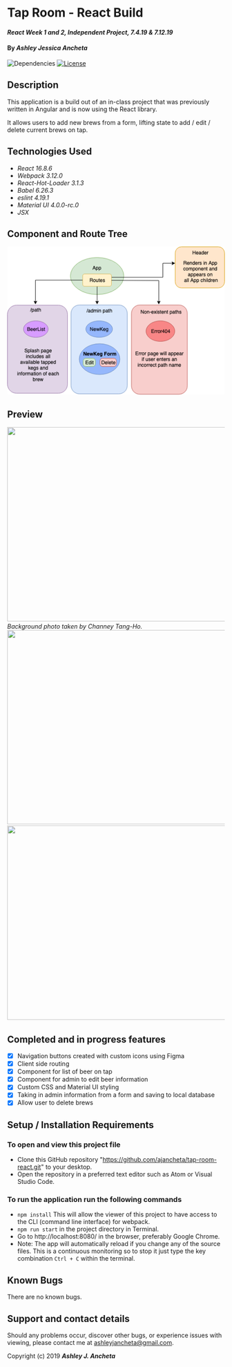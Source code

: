 # Tap Room - React Build

#### _React Week 1 and 2, Independent Project, 7.4.19 & 7.12.19_

#### By _**Ashley Jessica Ancheta**_

![Dependencies](https://img.shields.io/badge/dependencies-up%20to%20date-brightgreen.svg)
[![License](https://img.shields.io/badge/license-MIT-blue.svg)](https://opensource.org/licenses/MIT)

## Description

This application is a build out of an in-class project that was previously written in Angular and is now using the React library.

It allows users to add new brews from a form, lifting state to add / edit / delete current brews on tap. 

## Technologies Used

  * _React 16.8.6_
  * _Webpack 3.12.0_
  * _React-Hot-Loader 3.1.3_
  * _Babel 6.26.3_
  * _eslint 4.19.1_
  * _Material UI 4.0.0-rc.0_
  * _JSX_

## Component and Route Tree
<p>
<img src="src/assets/img/diagram.png">
</p>

## Preview
<img src="src/assets/img/preview1.png" width="800" height="450">
<br><em>Background photo taken by Channey Tang-Ho.</em><br>
<img src="src/assets/img/preview2.png" width="800" height="450">
<img src="src/assets/img/preview3.png" width="800" height="450">

## Completed and in progress features

- [x] Navigation buttons created with custom icons using Figma
- [x] Client side routing
- [x] Component for list of beer on tap
- [x] Component for admin to edit beer information
- [x] Custom CSS and Material UI styling
- [x] Taking in admin information from a form and saving to local database 
- [x] Allow user to delete brews

## Setup / Installation Requirements
### To open and view this project file
  * Clone this GitHub repository "https://github.com/ajancheta/tap-room-react.git" to your desktop. 
  * Open the repository in a preferred text editor such as Atom or Visual Studio Code.

  ### To run the application run the following commands
  * `npm install` This will allow the viewer of this project to have access to the CLI (command line interface) for webpack.
  * `npm run start` in the project directory in Terminal. 
  * Go to http://localhost:8080/ in the browser, preferably Google Chrome.
  * Note: The app will automatically reload if you change any of the source files. This is a continuous monitoring so to stop it just type the key combination `Ctrl + C` within the terminal.


## Known Bugs
There are no known bugs.

## Support and contact details
Should any problems occur, discover other bugs, or experience issues with viewing, please contact me at ashleyjancheta@gmail.com.

Copyright (c) 2019 **_Ashley J. Ancheta_**